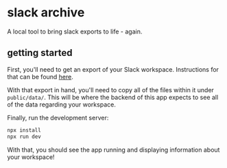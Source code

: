 # slack archive

A local tool to bring slack exports to life - again.

## getting started

First, you'll need to get an export of your Slack workspace. Instructions for that can be found [here](https://slack.com/help/articles/204897248-Guide-to-Slack-import-and-export-tools).

With that export in hand, you'll need to copy all of the files within it under `public/data/`. This will be where the backend of this app expects to see all of the data regarding your workspace.

Finally, run the development server:

```bash
npx install
npx run dev
```

With that, you should see the app running and displaying information about your workspace!
